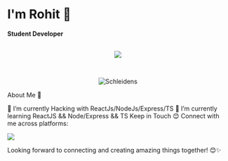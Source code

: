 # I'm Rohit 👋
**Student Developer**
<br>
<br>
<p align="center">
  <img src="https://skillicons.dev/icons?i=git,cpp,,vim" />
</p>

<br>
<p align="center">
  <img align="center" alt="Schleidens" src="https://cdn.dribbble.com/users/1059583/screenshots/4171367/coding-freak.gif" />
</p>
About Me 🌟

🔭 I’m currently Hacking with ReactJs/NodeJs/Express/TS
🌱 I’m currently learning ReactJS && Node/Express && TS
Keep in Touch 😊
Connect with me across platforms:

<a href="https://twitter.com/schleidens_dev">
<img src="https://img.shields.io/twitter/follow/Schleidens_dev?color=blue&label=follow&logo=twitter&logoColor=white&style=for-the-badge" />
</a>

Looking forward to connecting and creating amazing things together! 😊✨
